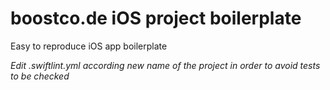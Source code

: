 # boostco.de iOS project boilerplate

Easy to reproduce iOS app boilerplate


*Edit .swiftlint.yml according new name of the project in order to avoid tests to be checked*
